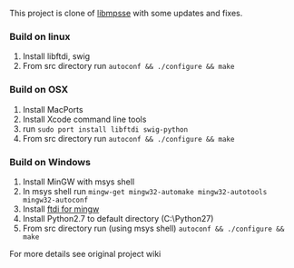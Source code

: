 This project is clone of [libmpsse](http://code.google.com/p/libmpsse) with some updates and fixes.

### Build on linux
1. Install libftdi, swig
2. From src directory run `autoconf && ./configure && make`

### Build on OSX
1. Install MacPorts
2. Install Xcode command line tools
3. run `sudo port install libftdi swig-python`
4. From src directory run `autoconf && ./configure && make`

### Build on Windows
1. Install MinGW with msys shell
2. In msys shell run `mingw-get mingw32-automake mingw32-autotools mingw32-autoconf`
3. Install [ftdi for mingw](http://code.google.com/p/picusb/downloads/list)
4. Install Python2.7 to default directory (C:\Python27)
5. From src directory run (using msys shell) `autoconf && ./configure && make`


For more details see original project wiki
